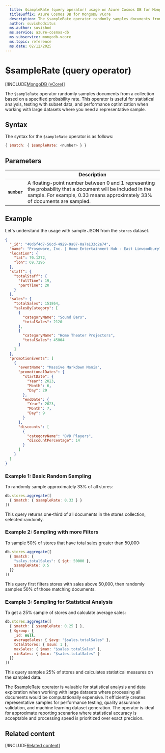 ```yaml
---
  title: $sampleRate (query operator) usage on Azure Cosmos DB for MongoDB vCore
  titleSuffix: Azure Cosmos DB for MongoDB vCore
  description: The $sampleRate operator randomly samples documents from a collection based on a specified probability rate, useful for statistical analysis and testing.
  author: suvishodcitus
  ms.author: suvishod
  ms.service: azure-cosmos-db
  ms.subservice: mongodb-vcore
  ms.topic: reference
  ms.date: 02/12/2025
---
```


# $sampleRate (query operator)

[!INCLUDE[MongoDB (vCore)](~/reusable-content/ce-skilling/azure/includes/cosmos-db/includes/appliesto-mongodb-vcore.md)]

The `$sampleRate` operator randomly samples documents from a collection based on a specified probability rate. This operator is useful for statistical analysis, testing with subset data, and performance optimization when working with large datasets where you need a representative sample.

## Syntax

The syntax for the `$sampleRate` operator is as follows:

```javascript
{ $match: { $sampleRate: <number> } }
```

## Parameters

| | Description |
| --- | --- |
| **`number`** | A floating-point number between 0 and 1 representing the probability that a document will be included in the sample. For example, 0.33 means approximately 33% of documents are sampled.

## Example

Let's understand the usage with sample JSON from the `stores` dataset.

```json
{
  "_id": "40d6f4d7-50cd-4929-9a07-0a7a133c2e74",
  "name": "Proseware, Inc. | Home Entertainment Hub - East Linwoodbury",
  "location": {
    "lat": 70.1272,
    "lon": 69.7296
  },
  "staff": {
    "totalStaff": {
      "fullTime": 19,
      "partTime": 20
    }
  },
  "sales": {
    "totalSales": 151864,
    "salesByCategory": [
      {
        "categoryName": "Sound Bars",
        "totalSales": 2120
      },
      {
        "categoryName": "Home Theater Projectors",
        "totalSales": 45004
      }
    ]
  },
  "promotionEvents": [
    {
      "eventName": "Massive Markdown Mania",
      "promotionalDates": {
        "startDate": {
          "Year": 2023,
          "Month": 6,
          "Day": 29
        },
        "endDate": {
          "Year": 2023,
          "Month": 7,
          "Day": 9
        }
      },
      "discounts": [
        {
          "categoryName": "DVD Players",
          "discountPercentage": 14
        }
      ]
    }
  ]
}
```

### Example 1: Basic Random Sampling

To randomly sample approximately 33% of all stores:

```javascript
db.stores.aggregate([
  { $match: { $sampleRate: 0.33 } }
])
```

This query returns one-third of all documents in the stores collection, selected randomly.

### Example 2: Sampling with more Filters

To sample 50% of stores that have total sales greater than 50,000:

```javascript
db.stores.aggregate([
  { $match: { 
    "sales.totalSales": { $gt: 50000 },
    $sampleRate: 0.5 
  }}
])
```

This query first filters stores with sales above 50,000, then randomly samples 50% of those matching documents.

### Example 3: Sampling for Statistical Analysis

To get a 25% sample of stores and calculate average sales:

```javascript
db.stores.aggregate([
  { $match: { $sampleRate: 0.25 } },
  { $group: {
    _id: null,
    averageSales: { $avg: "$sales.totalSales" },
    totalStores: { $sum: 1 },
    maxSales: { $max: "$sales.totalSales" },
    minSales: { $min: "$sales.totalSales" }
  }}
])
```

This query samples 25% of stores and calculates statistical measures on the sampled data.

The $sampleRate operator is valuable for statistical analysis and data exploration when working with large datasets where processing all documents would be computationally expensive. It efficiently creates representative samples for performance testing, quality assurance validation, and machine learning dataset generation. The operator is ideal for approximate reporting scenarios where statistical accuracy is acceptable and processing speed is prioritized over exact precision.


## Related content

[!INCLUDE[Related content](../includes/related-content.md)]
